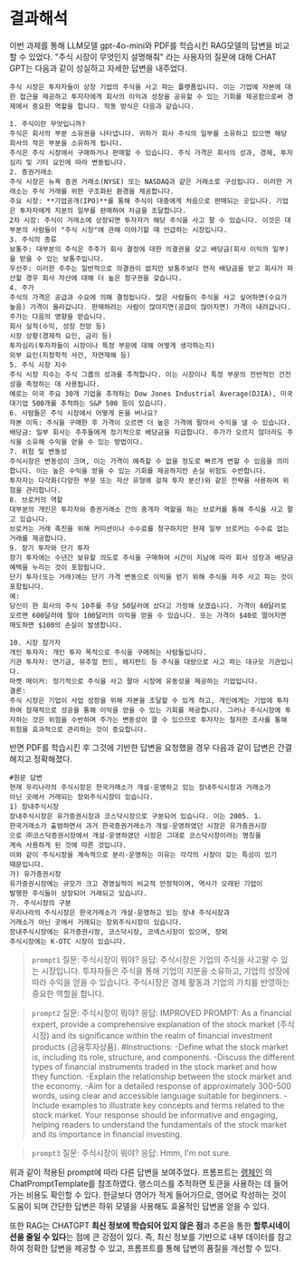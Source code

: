 # 결과해석

이번 과제를 통해 LLM모델 gpt-4o-mini와 PDF를 학습시킨 RAG모델의 답변을 비교 할 수 있었다. "주식 시장이 무엇인지 설명해줘" 라는 사용자의 질문에 대해 CHAT GPT는 다음과 같이 성실하고 자세한 답변을 내주었다. 

```
주식 시장은 투자자들이 상장 기업의 주식을 사고 파는 플랫폼입니다. 이는 기업에 자본에 대한 접근을 제공하고 투자자에게 회사의 이익과 성장을 공유할 수 있는 기회를 제공함으로써 경제에서 중요한 역할을 합니다. 작동 방식은 다음과 같습니다.

1. 주식이란 무엇입니까?
주식은 회사의 부분 소유권을 나타냅니다. 귀하가 회사 주식의 일부를 소유하고 있으면 해당 회사의 작은 부분을 소유하게 됩니다.
주식은 주식 시장에서 구매하거나 판매할 수 있습니다. 주식 가격은 회사의 성과, 경제, 투자 심리 및 기타 요인에 따라 변동됩니다.
2. 증권거래소
주식 시장은 뉴욕 증권 거래소(NYSE) 또는 NASDAQ과 같은 거래소로 구성됩니다. 이러한 거래소는 주식 거래를 위한 구조화된 환경을 제공합니다.
주요 시장: **기업공개(IPO)**를 통해 주식이 대중에게 처음으로 판매되는 곳입니다. 기업은 투자자에게 지분의 일부를 판매하여 자금을 조달합니다.
2차 시장: 주식이 거래소에 상장되면 투자자가 해당 주식을 사고 팔 수 있습니다. 이것은 대부분의 사람들이 "주식 시장"에 관해 이야기할 때 언급하는 시장입니다.
3. 주식의 종류
보통주: 대부분의 주식은 주주가 회사 결정에 대한 의결권을 갖고 배당금(회사 이익의 일부)을 받을 수 있는 보통주입니다.
우선주: 이러한 주주는 일반적으로 의결권이 없지만 보통주보다 먼저 배당금을 받고 회사가 파산할 경우 회사 자산에 대해 더 높은 청구권을 갖습니다.
4. 주가
주식의 가격은 공급과 수요에 의해 결정됩니다. 많은 사람들이 주식을 사고 싶어하면(수요가 높음) 가격이 올라갑니다. 판매하려는 사람이 많아지면(공급이 많아지면) 가격이 내려갑니다.
주가는 다음의 영향을 받습니다.
회사 실적(수익, 성장 전망 등)
시장 상황(경제적 요인, 금리 등)
투자심리(투자자들이 시장이나 특정 부문에 대해 어떻게 생각하는지)
외부 요인(지정학적 사건, 자연재해 등)
5. 주식 시장 지수
주식 시장 지수는 주식 그룹의 성과를 추적합니다. 이는 시장이나 특정 부문의 전반적인 건전성을 측정하는 데 사용됩니다.
예로는 미국 주요 30개 기업을 추적하는 Dow Jones Industrial Average(DJIA), 미국 대기업 500개를 추적하는 S&P 500 등이 있습니다.
6. 사람들은 주식 시장에서 어떻게 돈을 버나요?
자본 이득: 주식을 구매한 후 가격이 오르면 더 높은 가격에 팔아서 수익을 낼 수 있습니다.
배당금: 일부 회사는 주주들에게 정기적으로 배당금을 지급합니다. 주가가 오르지 않더라도 주식을 소유해 수익을 얻을 수 있는 방법이다.
7. 위험 및 변동성
주식시장은 변동성이 크며, 이는 가격이 예측할 수 없을 정도로 빠르게 변할 수 있음을 의미합니다. 이는 높은 수익을 얻을 수 있는 기회를 제공하지만 손실 위험도 수반합니다.
투자자는 다각화(다양한 부문 또는 자산 유형에 걸쳐 투자 분산)와 같은 전략을 사용하여 위험을 관리합니다.
8. 브로커의 역할
대부분의 개인은 투자자와 증권거래소 간의 중개자 역할을 하는 브로커를 통해 주식을 사고 팔고 있습니다.
브로커는 거래 촉진을 위해 커미션이나 수수료를 청구하지만 현재 일부 브로커는 수수료 없는 거래를 제공합니다.
9. 장기 투자와 단기 투자
장기 투자에는 수년간 보유할 의도로 주식을 구매하여 시간이 지남에 따라 회사 성장과 배당금 혜택을 누리는 것이 포함됩니다.
단기 투자(또는 거래)에는 단기 가격 변동으로 이익을 얻기 위해 주식을 자주 사고 파는 것이 포함됩니다.
예:
당신이 한 회사의 주식 10주를 주당 50달러에 샀다고 가정해 보겠습니다. 가격이 60달러로 오르면 600달러에 팔아 100달러의 이익을 얻을 수 있습니다. 또는 가격이 $40로 떨어지면 매도하면 $100의 손실이 발생합니다.

10. 시장 참가자
개인 투자자: 개인 투자 목적으로 주식을 구매하는 사람들입니다.
기관 투자자: 연기금, 뮤추얼 펀드, 헤지펀드 등 주식을 대량으로 사고 파는 대규모 기관입니다.
마켓 메이커: 정기적으로 주식을 사고 팔아 시장에 유동성을 제공하는 기업입니다.
결론:
주식 시장은 기업이 사업 성장을 위해 자본을 조달할 수 있게 하고, 개인에게는 기업에 투자하여 잠재적으로 성공을 통해 이익을 얻을 수 있는 기회를 제공합니다. 그러나 주식시장에 투자하는 것은 위험을 수반하며 주가는 변동성이 클 수 있으므로 투자자는 철저한 조사를 통해 위험을 효과적으로 관리하는 것이 중요합니다.
```

반면 PDF를 학습시킨 후 그것에 기반한 답변을 요청했을 경우 다음과 같이 답변은 간결해지고 정확해졌다.
```
#원문 답변
현재 우리나라의 주식시장은 한국거래소가 개설·운영하고 있는 장내주식시장과 거래소가 
아닌 곳에서 거래되는 장외주식시장이 있습니다.
1) 장내주식시장
장내주식시장은 유가증권시장과 코스닥시장으로 구분되어 있습니다. 이는 2005. 1.  
한국거래소가 출범하면서 과거 한국증권거래소가 개설·운영하였던 시장은 유가증권시장
으로 ㈜코스닥증권시장에서 개설·운영하였던 시장은 그대로 코스닥시장이라는 명칭을  
계속 사용하게 된 것에 따른 것입니다.
이와 같이 주식시장을 계속적으로 분리·운영하는 이유는 각각의 시장이 갖는 특성이 있기 
때문입니다. 
가) 유가증권시장
유가증권시장에는 규모가 크고 경영실적이 비교적 안정적이며, 역사가 오래된 기업이  
발행한 주식들이 상장되어 거래되고 있습니다.
가. 주식시장의 구분
우리나라의 주식시장은 한국거래소가 개설·운영하고 있는 장내 주식시장과 
거래소가 아닌 곳에서 거래되는 장외주식시장이 있습니다.
장내주식시장에는 유가증권시장, 코스닥시장, 코넥스시장이 있으며, 장외 
주식시장에는 K-OTC 시장이 있습니다.
```
>```prompt1```
질문: 주식시장이 뭐야?
응답: 주식시장은 기업의 주식을 사고팔 수 있는 시장입니다. 투자자들은 주식을 통해 기업의 지분을 소유하고, 기업의 성장에 따라 수익을 얻을 수 있습니다. 주식시장은 경제 활동과 기업의 가치를 반영하는 중요한 역할을 합니다.

>```prompt2```
질문: 주식시장이 뭐야?
응답: IMPROVED PROMPT: 
As a financial expert, provide a comprehensive explanation of the stock market (주식시장) and its significance within the realm of financial investment products (금융투자상품). 
#Instructions:
-Define what the stock market is, including its role, structure, and components.
-Discuss the different types of financial instruments traded in the stock market and how they function.
-Explain the relationship between the stock market and the economy.
-Aim for a detailed response of approximately 300-500 words, using clear and accessible language suitable for beginners.
-Include examples to illustrate key concepts and terms related to the stock market. 
Your response should be informative and engaging, helping readers to understand the fundamentals of the stock market and its importance in financial investing.

>```prompt3```
질문: 주식시장이 뭐야?
응답: Hmm, I'm not sure.


위과 같이 적용된 prompt에 따라 다른 답변을 보여주었다. 프롬프트는 [랭체인](https://smith.langchain.com/hub) 의 ChatPromptTemplate를 참조하였다. 랭스미스를 추적하면 토큰을 사용하는 데 들어가는 비용도 확인할 수 있다. 한글보다 영어가 적게 들어가므로, 영어로 작성하는 것이 도움이 되며 간단한 답변은 하위 모델을 사용해도 효율적인 답변을 얻을 수 있다.   

또한 RAG는 CHATGPT **최신 정보에 학습되어 있지 않은 점**과 추론을 통한 **할루시네이션을 줄일 수 있다**는 점에 큰 강점이 있다. 즉, 최신 정보를 기반으로 내부 데이터를 참고하여 정확한 답변을 제공할 수 있고, 프롬프트를 통해 답변의 품질을 개선할 수 있다.